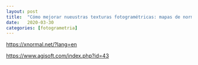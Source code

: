 ```yaml
---
layout: post
title:  "Cómo mejorar nueustras texturas fotogramétricas: mapas de normales y textura"
date:   2020-03-30
categories: [fotogrametria]
---
```


https://xnormal.net/?lang=en

https://www.agisoft.com/index.php?id=43